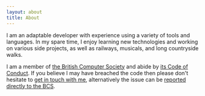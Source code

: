 ```yaml
---
layout: about
title: About
---
```


I am an adaptable developer with experience using a variety of tools and languages.
In my spare time, I enjoy learning new technologies and working on various side projects, as well as railways, musicals, and long countryside walks.

I am a member of [the British Computer Society](https://www.bcs.org/) and abide by [its Code of Conduct](https://www.bcs.org/membership-and-registrations/become-a-member/bcs-code-of-conduct/).
If you believe I may have breached the code then please don't hesitate to [get in touch with me](https://www.beh.uk/contact), alternatively the issue can be [reported directly to the BCS](https://www.bcs.org/membership-and-registrations/become-a-member/bcs-code-of-conduct/dealing-with-a-breach-of-the-code/).
